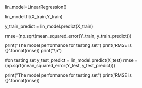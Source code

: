 lin_model=LinearRegression()

lin_model.fit(X_train,Y_train)

y_train_predict = lin_model.predict(X_train)

rmse=(np.sqrt(mean_squared_error(Y_train, y_train_predict)))

print("The model performance for testing set")
print('RMSE is {}'.format(rmse))
print("\n")

#on testing set
y_test_predict  = lin_model.predict(X_test)
rmse = (np.sqrt(mean_squared_error(Y_test, y_test_predict)))

print("The model performance for testing set")
print('RMSE is {}'.format(rmse))
